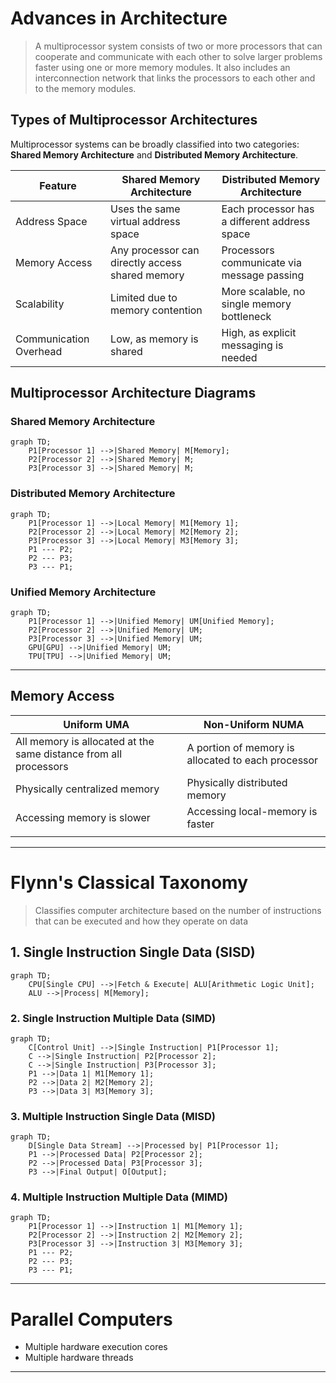 # Advances in Architecture

> A multiprocessor system consists of two or more processors that can cooperate and communicate with each other to solve larger problems faster using one or more memory modules. It also includes an interconnection network that links the processors to each other and to the memory modules.

## Types of Multiprocessor Architectures

Multiprocessor systems can be broadly classified into two categories: **Shared Memory Architecture** and **Distributed Memory Architecture**.

| Feature                | Shared Memory Architecture                      | Distributed Memory Architecture              |
| ---------------------- | ----------------------------------------------- | -------------------------------------------- |
| Address Space          | Uses the same virtual address space             | Each processor has a different address space |
| Memory Access          | Any processor can directly access shared memory | Processors communicate via message passing   |
| Scalability            | Limited due to memory contention                | More scalable, no single memory bottleneck   |
| Communication Overhead | Low, as memory is shared                        | High, as explicit messaging is needed        |

## Multiprocessor Architecture Diagrams

### Shared Memory Architecture

```mermaid
graph TD;
    P1[Processor 1] -->|Shared Memory| M[Memory];
    P2[Processor 2] -->|Shared Memory| M;
    P3[Processor 3] -->|Shared Memory| M;
```

### Distributed Memory Architecture

```mermaid
graph TD;
    P1[Processor 1] -->|Local Memory| M1[Memory 1];
    P2[Processor 2] -->|Local Memory| M2[Memory 2];
    P3[Processor 3] -->|Local Memory| M3[Memory 3];
    P1 --- P2;
    P2 --- P3;
    P3 --- P1;
```

### Unified Memory Architecture

```mermaid
graph TD;
    P1[Processor 1] -->|Unified Memory| UM[Unified Memory];
    P2[Processor 2] -->|Unified Memory| UM;
    P3[Processor 3] -->|Unified Memory| UM;
    GPU[GPU] -->|Unified Memory| UM;
    TPU[TPU] -->|Unified Memory| UM;
```

---

## Memory Access

| Uniform UMA                                                      | Non-Uniform NUMA                                   |
| ---------------------------------------------------------------- | -------------------------------------------------- |
| All memory is allocated at the same distance from all processors | A portion of memory is allocated to each processor |
| Physically centralized memory                                    | Physically distributed memory                      |
| Accessing memory is slower                                       | Accessing local-memory is faster                   |
|                                                                  |                                                    |

---

# Flynn's Classical Taxonomy

> Classifies computer architecture based on the number of instructions that can be executed and how they operate on data

## 1. **Single Instruction Single Data (SISD)**

```mermaid
graph TD;
    CPU[Single CPU] -->|Fetch & Execute| ALU[Arithmetic Logic Unit];
    ALU -->|Process| M[Memory];
```

### **2. Single Instruction Multiple Data (SIMD)**

```mermaid
graph TD;
    C[Control Unit] -->|Single Instruction| P1[Processor 1];
    C -->|Single Instruction| P2[Processor 2];
    C -->|Single Instruction| P3[Processor 3];
    P1 -->|Data 1| M1[Memory 1];
    P2 -->|Data 2| M2[Memory 2];
    P3 -->|Data 3| M3[Memory 3];
```

### **3. Multiple Instruction Single Data (MISD)**

```mermaid
graph TD;
    D[Single Data Stream] -->|Processed by| P1[Processor 1];
    P1 -->|Processed Data| P2[Processor 2];
    P2 -->|Processed Data| P3[Processor 3];
    P3 -->|Final Output| O[Output];
```

### **4. Multiple Instruction Multiple Data (MIMD)**

```mermaid
graph TD;
    P1[Processor 1] -->|Instruction 1| M1[Memory 1];
    P2[Processor 2] -->|Instruction 2| M2[Memory 2];
    P3[Processor 3] -->|Instruction 3| M3[Memory 3];
    P1 --- P2;
    P2 --- P3;
    P3 --- P1;
```

---

# Parallel Computers

- Multiple hardware execution cores
- Multiple hardware threads

---
